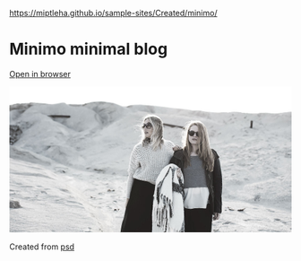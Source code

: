 https://miptleha.github.io/sample-sites/Created/minimo/

# Minimo minimal blog

[Open in browser](https://miptleha.github.io/sample-sites/Created/minimo/)

![Minimo](img/minimo.jpg)

Created from [psd](https://freebiesbug.com/psd-freebies/minimo-minimal-blog-template/)
